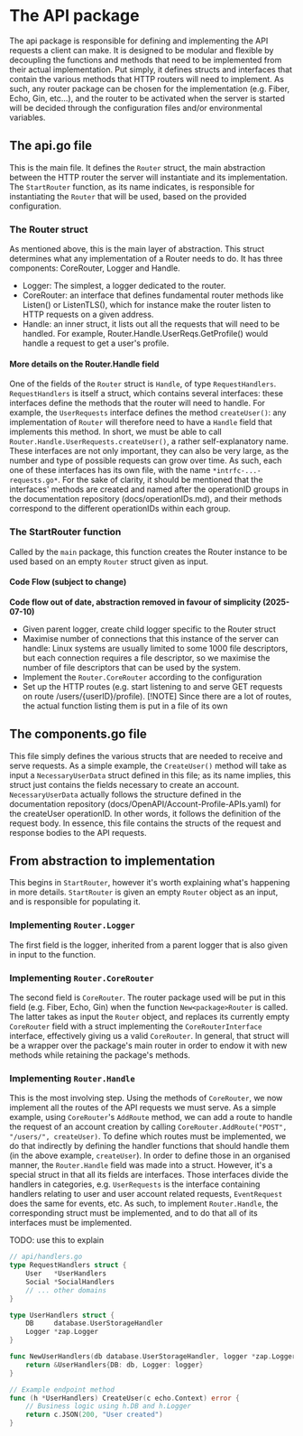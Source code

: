 # The API package

The api package is responsible for defining and implementing the API requests a client can make. It is designed to be modular and flexible by decoupling the functions and methods that need to be implemented from their actual implementation. Put simply, it defines structs and interfaces that contain the various methods that HTTP routers will need to implement. As such, any router package can be chosen for the implementation (e.g. Fiber, Echo, Gin, etc...), and the router to be activated when the server is started will be decided through the configuration files and/or environmental variables.

## The api.go file

This is the main file. It defines the `Router` struct, the main abstraction between the HTTP router the server will instantiate and its implementation. The `StartRouter` function, as its name indicates, is responsible for instantiating the `Router` that will be used, based on the provided configuration.

### The Router struct

As mentioned above, this is the main layer of abstraction. This struct determines what any implementation of a Router needs to do.
It has three components: CoreRouter, Logger and Handle.

- Logger: The simplest, a logger dedicated to the router.
- CoreRouter: an interface that defines fundamental router methods like Listen() or ListenTLS(), which for instance make the router listen to HTTP requests on a given address.
- Handle: an inner struct, it lists out all the requests that will need to be handled. For example, Router.Handle.UserReqs.GetProfile() would handle a request to get a user's profile.

#### More details on the Router.Handle field

One of the fields of the `Router` struct is `Handle`, of type `RequestHandlers`. `RequestHandlers` is itself a struct, which contains several interfaces: these interfaces define the methods that the router will need to handle. For example, the `UserRequests` interface defines the method `createUser()`: any implementation of `Router` will therefore need to have a `Handle` field that implements this method. In short, we must be able to call `Router.Handle.UserRequests.createUser()`, a rather self-explanatory name.
These interfaces are not only important, they can also be very large, as the number and type of possible requests can grow over time. As such, each one of these interfaces has its own file, with the name `*intrfc-...-requests.go*`.
For the sake of clarity, it should be mentioned that the interfaces' methods are created and named after the operationID groups in the documentation repository (docs/operationIDs.md), and their methods correspond to the different operationIDs within each group.

### The StartRouter function

Called by the `main` package, this function creates the Router instance to be used based on an empty `Router` struct given as input.

#### Code Flow (subject to change)

**Code flow out of date, abstraction removed in favour of simplicity (2025-07-10)**

- Given parent logger, create child logger specific to the Router struct
- Maximise number of connections that this instance of the server can handle: Linux systems are usually limited to some 1000 file descriptors, but each connection requires a file descriptor, so we maximise the number of file descriptors that can be used by the system.
- Implement the `Router.CoreRouter` according to the configuration
- Set up the HTTP routes (e.g. start listening to and serve GET requests on route /users/{userID}/profile). [!NOTE] Since there are a lot of routes, the actual function listing them is put in a file of its own

## The components.go file

This file simply defines the various structs that are needed to receive and serve requests. As a simple example, the `CreateUser()` method will take as input a `NecessaryUserData` struct defined in this file; as its name implies, this struct just contains the fields necessary to create an account. `NecessaryUserData` actually follows the structure defined in the documentation repository (docs/OpenAPI/Account-Profile-APIs.yaml) for the createUser operationID. In other words, it follows the definition of the request body.
In essence, this file contains the structs of the request and response bodies to the API requests.

## From abstraction to implementation

This begins in `StartRouter`, however it's worth explaining what's happening in more details.
`StartRouter` is given an empty `Router` object as an input, and is responsible for populating it.

### Implementing `Router.Logger`

The first field is the logger, inherited from a parent logger that is also given in input to the function.

### Implementing `Router.CoreRouter`

The second field is `CoreRouter`. The router package used will be put in this field (e.g. Fiber, Echo, Gin) when the function `New<package>Router` is called.
The latter takes as input the `Router` object, and replaces its currently empty `CoreRouter` field with a struct implementing the `CoreRouterInterface` interface, effectively giving us a valid `CoreRouter`.
In general, that struct will be a wrapper over the package's main router in order to endow it with new methods while retaining the package's methods.

### Implementing `Router.Handle`

This is the most involving step. Using the methods of `CoreRouter`, we now implement all the routes of the API requests we must serve. As a simple example, using `CoreRouter`'s `AddRoute` method, we can add a route to handle the request of an account creation by calling `CoreRouter.AddRoute("POST", "/users/", createUser)`.
To define which routes must be implemented, we do that indirectly by defining the handler functions that should handle them (in the above example, `createUser`).
In order to define those in an organised manner, the `Router.Handle` field was made into a struct. However, it's a special struct in that all its fields are interfaces.
Those interfaces divide the handlers in categories, e.g. `UserRequests` is the interface containing handlers relating to user and user account related requests, `EventRequest` does the same for events, etc.
As such, to implement `Router.Handle`, the corresponding struct must be implemented, and to do that all of its interfaces must be implemented.

TODO: use this to explain

```go
// api/handlers.go
type RequestHandlers struct {
    User   *UserHandlers
    Social *SocialHandlers
    // ... other domains
}

type UserHandlers struct {
    DB     database.UserStorageHandler
    Logger *zap.Logger
}

func NewUserHandlers(db database.UserStorageHandler, logger *zap.Logger) *UserHandlers {
    return &UserHandlers{DB: db, Logger: logger}
}

// Example endpoint method
func (h *UserHandlers) CreateUser(c echo.Context) error {
    // Business logic using h.DB and h.Logger
    return c.JSON(200, "User created")
}
```

